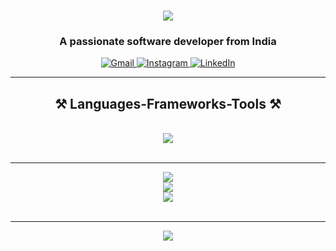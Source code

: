 
<h1 align="center">
    <img src="https://readme-typing-svg.herokuapp.com/?font=Righteous&size=35&center=true&vCenter=true&width=500&height=70&duration=4000&lines=Hare+Krishna!+👏;+I'm+Bhavesh+Patil!;" />
</h1>
<h3 align="center">A passionate software developer from India</h3>

<div class="socials" align="center">
    <a href="mailto:patilbhavesh0088@gmail.com" class="social-badge">
      <img src="https://img.shields.io/badge/Gmail-%23D14836.svg?logo=Gmail&logoColor=white" alt="Gmail">
    </a>
    <a href="https://instagram.com/i.g.bhavesh" class="social-badge">
      <img src="https://img.shields.io/badge/Instagram-%23E4405F.svg?logo=Instagram&logoColor=white" alt="Instagram">
    </a>
    <a href="https://linkedin.com/in/imBhaveshPatil" class="social-badge">
      <img src="https://img.shields.io/badge/LinkedIn-%230077B5.svg?logo=linkedin&logoColor=white" alt="LinkedIn">
    </a>
  </div>

<hr/>
 
<h2 align="center">⚒️ Languages-Frameworks-Tools ⚒️</h2>
<br/>
<div align="center">
    <img src="https://skillicons.dev/icons?i=visualstudio,dotnet,vscode,cs,mysql,github,git,postman" />
</div>

<br/>
<hr/>
<div align="center">
    <a>
        <img src="https://github-readme-stats.vercel.app/api?username=imBhaveshPatil&theme=outrun&show_icons=true&hide_border=true&count_private=true" />
    </a>
</div>
<div align="center">
    <a>
        <img src="https://github-readme-streak-stats.herokuapp.com/?user=imBhaveshPatil&theme=outrun&hide_border=true" />
    </a>
</div>
<div align="center">
    <a>
        <img src="https://github-readme-stats.vercel.app/api/top-langs/?username=imBhaveshPatil&theme=outrun&show_icons=true&hide_border=true&layout=compact" />
    </a>
</div>

</br>
<hr/>
<div align="center">
    <img src="https://komarev.com/ghpvc/?username=imBhaveshPatil&label=PROFILE+VIEWS&color=orange&abbreviated=true&style=for-the-badge" />
</div>
